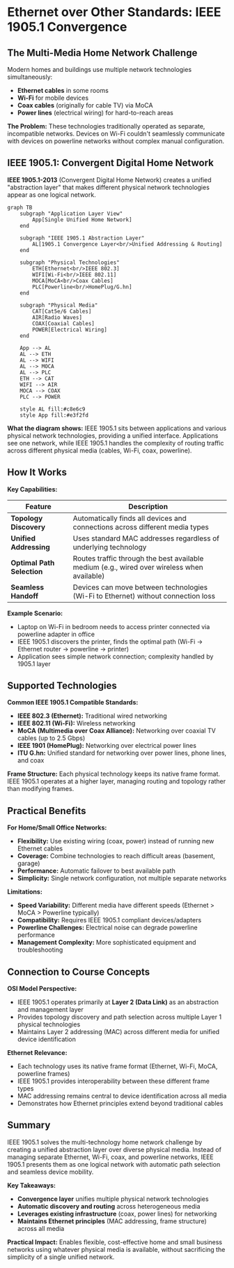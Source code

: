 # Ethernet over Other Standards: IEEE 1905.1 Convergence

## The Multi-Media Home Network Challenge

Modern homes and buildings use multiple network technologies simultaneously:
- **Ethernet cables** in some rooms
- **Wi-Fi** for mobile devices
- **Coax cables** (originally for cable TV) via MoCA
- **Power lines** (electrical wiring) for hard-to-reach areas

**The Problem:** These technologies traditionally operated as separate, incompatible networks. Devices on Wi-Fi couldn't seamlessly communicate with devices on powerline networks without complex manual configuration.

## IEEE 1905.1: Convergent Digital Home Network

**IEEE 1905.1-2013** (Convergent Digital Home Network) creates a unified "abstraction layer" that makes different physical network technologies appear as one logical network.

```mermaid
graph TB
    subgraph "Application Layer View"
        App[Single Unified Home Network]
    end
    
    subgraph "IEEE 1905.1 Abstraction Layer"
        AL[1905.1 Convergence Layer<br/>Unified Addressing & Routing]
    end
    
    subgraph "Physical Technologies"
        ETH[Ethernet<br/>IEEE 802.3]
        WIFI[Wi-Fi<br/>IEEE 802.11]
        MOCA[MoCA<br/>Coax Cables]
        PLC[Powerline<br/>HomePlug/G.hn]
    end
    
    subgraph "Physical Media"
        CAT[Cat5e/6 Cables]
        AIR[Radio Waves]
        COAX[Coaxial Cables]
        POWER[Electrical Wiring]
    end
    
    App --> AL
    AL --> ETH
    AL --> WIFI
    AL --> MOCA
    AL --> PLC
    ETH --> CAT
    WIFI --> AIR
    MOCA --> COAX
    PLC --> POWER
    
    style AL fill:#c8e6c9
    style App fill:#e3f2fd
```

**What the diagram shows:** IEEE 1905.1 sits between applications and various physical network technologies, providing a unified interface. Applications see one network, while IEEE 1905.1 handles the complexity of routing traffic across different physical media (cables, Wi-Fi, coax, powerline).

## How It Works

**Key Capabilities:**

| Feature | Description |
|---------|-------------|
| **Topology Discovery** | Automatically finds all devices and connections across different media types |
| **Unified Addressing** | Uses standard MAC addresses regardless of underlying technology |
| **Optimal Path Selection** | Routes traffic through the best available medium (e.g., wired over wireless when available) |
| **Seamless Handoff** | Devices can move between technologies (Wi-Fi to Ethernet) without connection loss |

**Example Scenario:**
- Laptop on Wi-Fi in bedroom needs to access printer connected via powerline adapter in office
- IEEE 1905.1 discovers the printer, finds the optimal path (Wi-Fi → Ethernet router → powerline → printer)
- Application sees simple network connection; complexity handled by 1905.1 layer

## Supported Technologies

**Common IEEE 1905.1 Compatible Standards:**

- **IEEE 802.3 (Ethernet):** Traditional wired networking
- **IEEE 802.11 (Wi-Fi):** Wireless networking
- **MoCA (Multimedia over Coax Alliance):** Networking over coaxial TV cables (up to 2.5 Gbps)
- **IEEE 1901 (HomePlug):** Networking over electrical power lines
- **ITU G.hn:** Unified standard for networking over power lines, phone lines, and coax

**Frame Structure:** Each physical technology keeps its native frame format. IEEE 1905.1 operates at a higher layer, managing routing and topology rather than modifying frames.

## Practical Benefits

**For Home/Small Office Networks:**
- **Flexibility:** Use existing wiring (coax, power) instead of running new Ethernet cables
- **Coverage:** Combine technologies to reach difficult areas (basement, garage)
- **Performance:** Automatic failover to best available path
- **Simplicity:** Single network configuration, not multiple separate networks

**Limitations:**
- **Speed Variability:** Different media have different speeds (Ethernet > MoCA > Powerline typically)
- **Compatibility:** Requires IEEE 1905.1 compliant devices/adapters
- **Powerline Challenges:** Electrical noise can degrade powerline performance
- **Management Complexity:** More sophisticated equipment and troubleshooting

## Connection to Course Concepts

**OSI Model Perspective:**
- IEEE 1905.1 operates primarily at **Layer 2 (Data Link)** as an abstraction and management layer
- Provides topology discovery and path selection across multiple Layer 1 physical technologies
- Maintains Layer 2 addressing (MAC) across different media for unified device identification

**Ethernet Relevance:**
- Each technology uses its native frame format (Ethernet, Wi-Fi, MoCA, powerline frames)
- IEEE 1905.1 provides interoperability between these different frame types
- MAC addressing remains central to device identification across all media
- Demonstrates how Ethernet principles extend beyond traditional cables

## Summary

IEEE 1905.1 solves the multi-technology home network challenge by creating a unified abstraction layer over diverse physical media. Instead of managing separate Ethernet, Wi-Fi, coax, and powerline networks, IEEE 1905.1 presents them as one logical network with automatic path selection and seamless device mobility.

**Key Takeaways:**
- **Convergence layer** unifies multiple physical network technologies
- **Automatic discovery and routing** across heterogeneous media
- **Leverages existing infrastructure** (coax, power lines) for networking
- **Maintains Ethernet principles** (MAC addressing, frame structure) across all media

**Practical Impact:** Enables flexible, cost-effective home and small business networks using whatever physical media is available, without sacrificing the simplicity of a single unified network.

